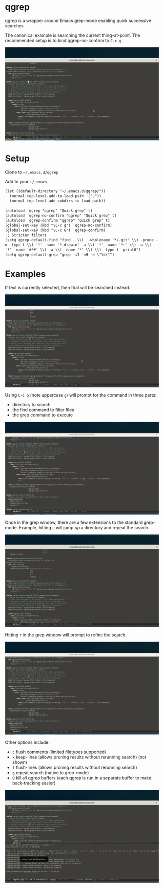 qgrep
=====

qgrep is a wrapper around Emacs grep-mode enabling quick successive searches.

The canonical example is searching the current thing-at-point. The recommended setup is to bind qgrep-no-confirm to `C-c g`.

![Canonical Qgrep Example](/doc/canonical-qgrep-at-point.gif)


Setup
=====
Clone to `~/.emacs.d/qgrep`

Add to your `~/.emacs`
```elisp
(let ((default-directory "~/.emacs.d/qgrep/"))
  (normal-top-level-add-to-load-path '("."))
  (normal-top-level-add-subdirs-to-load-path))

(autoload 'qgrep "qgrep" "Quick grep" t)
(autoload 'qgrep-no-confirm "qgrep" "Quick grep" t)
(autoload 'qgrep-confirm "qgrep" "Quick grep" t)
(global-set-key (kbd "\C-c g") 'qgrep-no-confirm)
(global-set-key (kbd "\C-c G") 'qgrep-confirm)
;; Stricter filters
(setq qgrep-default-find "find . \\(  -wholename '*/.git' \\) -prune -o -type f \\( '!' -name '*.drawio' -a \\( '!' -name '*~' \\) -a \\( '!' -name '#*#' \\) -a \\( -name '*' \\) \\) -type f -print0")
(setq qgrep-default-grep "grep -iI -nH -e \"%s\"")
```

Examples
========

If text is currently selected, then that will be searched instead.

![Text Selected Qgrep](/doc/text-selected-qgrep.gif)

Using `C-c G` (note uppercase `g`) will prompt for the command in three parts:
* directory to search
* the find command to filter files
* the grep command to execute

![Interactive Qgrep](/doc/interactive-qgrep.gif)

Once in the grep window, there are a few extensions to the standard grep-mode. Example, hitting `u` will jump _up_ a directory and repeat the search.

![Qgrep Up Directory](/doc/qgrep-repeat-up.gif)

Hitting `r` in the grep window will prompt to refine the search.

![Qgrep Refine](/doc/qgrep-refine.gif)

Other options include:
* `c` flush comments (limited filetypes supported)
* `k` keep-lines  (allows pruning results without rerunning search) (not shown)
* `f` flush-lines (allows pruning results without rerunning search)
* `g` repeat search (native to grep-mode)
* `Q` kill all qgrep buffers (each qgrep is run in a separate buffer to make back-tracking easier)

![Qgrep Refine](/doc/qgrep-other-options.gif)
